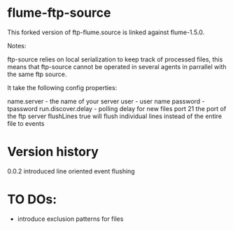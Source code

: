 flume-ftp-source
================

This forked version of ftp-flume.source is linked against flume-1.5.0.

Notes:

ftp-source relies on local serialization to keep track of processed files, this means that ftp-source cannot be operated in several agents in parrallel with the same ftp source.

It take the following config properties:

name.server             -       the name of your server
user                    -       user name
password                -       tpassword
run.discover.delay      -       polling delay for new files
port                    21      the port of the ftp server
flushLines              true    will flush individual lines instead of the entire file to events


Version history
================

0.0.2       introduced line oriented event flushing



TO DOs:
================

- introduce exclusion patterns for files
